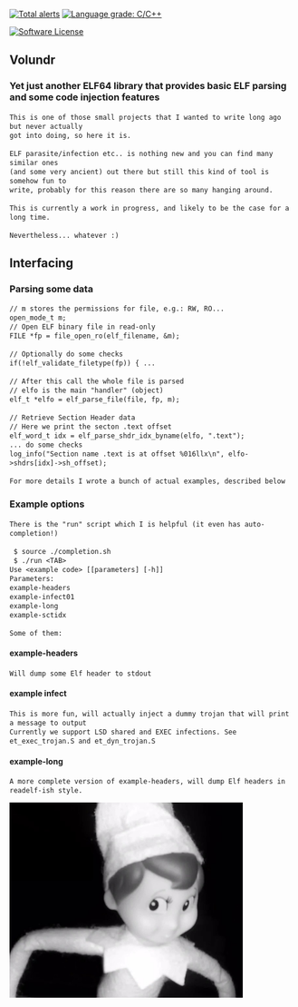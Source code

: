 [![Total alerts](https://img.shields.io/lgtm/alerts/g/carloslack/volundr.svg?logo=lgtm&logoWidth=18)](https://lgtm.com/projects/g/carloslack/volundr/alerts/)
[![Language grade: C/C++](https://img.shields.io/lgtm/grade/cpp/g/carloslack/volundr.svg?logo=lgtm&logoWidth=18)](https://lgtm.com/projects/g/carloslack/volundr/context:cpp)

<p align="left">
    <a href="https://github.com/carloslack/volundr/blob/master/LICENSE"><img alt="Software License" src="https://img.shields.io/badge/MIT-license-green.svg?style=flat-square"></a>
</p>

## Volundr

### Yet just another ELF64 library that provides basic ELF parsing and some code injection features

    This is one of those small projects that I wanted to write long ago but never actually
    got into doing, so here it is.

    ELF parasite/infection etc.. is nothing new and you can find many similar ones
    (and some very ancient) out there but still this kind of tool is somehow fun to
    write, probably for this reason there are so many hanging around.

    This is currently a work in progress, and likely to be the case for a long time.

    Nevertheless... whatever :)

## Interfacing

### Parsing some data

    // m stores the permissions for file, e.g.: RW, RO...
    open_mode_t m;
    // Open ELF binary file in read-only
    FILE *fp = file_open_ro(elf_filename, &m);

    // Optionally do some checks
    if(!elf_validate_filetype(fp)) { ...

    // After this call the whole file is parsed
    // elfo is the main "handler" (object)
    elf_t *elfo = elf_parse_file(file, fp, m);

    // Retrieve Section Header data
    // Here we print the secton .text offset
    elf_word_t idx = elf_parse_shdr_idx_byname(elfo, ".text");
    ... do some checks
    log_info("Section name .text is at offset %016llx\n", elfo->shdrs[idx]->sh_offset);

    For more details I wrote a bunch of actual examples, described below

### Example options

    There is the "run" script which I is helpful (it even has auto-completion!)

     $ source ./completion.sh
     $ ./run <TAB>
    Use <example code> [[parameters] [-h]]
    Parameters:
    example-headers
    example-infect01
    example-long
    example-sctidx

    Some of them:

#### example-headers
    Will dump some Elf header to stdout

#### example infect
    This is more fun, will actually inject a dummy trojan that will print a message to output
    Currently we support LSD shared and EXEC infections. See et_exec_trojan.S and et_dyn_trojan.S

#### example-long
    A more complete version of example-headers, will dump Elf headers in readelf-ish style.


![Screenshot](examples/elf.png)

